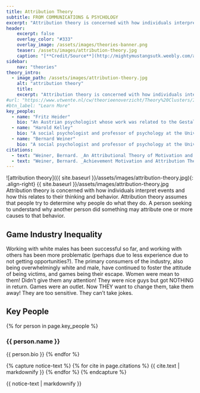 ```yaml
---
title: Attribution Theory
subtitle: FROM COMMUNICATIONS & PSYCHOLOGY
excerpt: "Attribution theory is concerned with how individuals interpret events and how this relates to their thinking and behavior."
header:
    excerpt: false
    overlay_color: "#333"
    overlay_image: /assets/images/theories-banner.png
    teaser: /assets/images/attribution-theory.jpg
    caption: "[**Credit/Source**](http://mightymustangsutk.weebly.com/attribution-theory.html)"
sidebar:
    nav: "theories"
theory_intro:
  - image_path: /assets/images/attribution-theory.jpg
    alt: "attribution theory"
    title:
    excerpt: "Attribution theory is concerned with how individuals interpret events and how this relates to their thinking and behavior. Attribution theory assumes that people try to determine why people do what they do. A person seeking to understand why another person did something may attribute one or more causes to that behavior."
#url: "https://www.utwente.nl/cw/theorieenoverzicht/Theory%20Clusters/Interpersonal%20Communication%20and%20Relations/attribution_theory/"
#btn_label: "Learn More"
key_people:
  - name: "Fritz Heider"
    bio: "An Austrian psychologist whose work was related to the Gestalt school."
  - name: "Harold Kelley"
    bio: "A social psychologist and professor of psychology at the University of California, Los Angeles."
  - name: "Bernard Weiner"
    bio: "A social psychologist and professor of psychology at the University of California, Los Angeles."
citations:
  - text: "Weiner, Bernard. _An Attributional Theory of Motivation and Emotion._ New York, NY: Springer-Verlag, 1986."
  - text: "Weiner, Bernard. _Achievement Motivation and Attribution Theory._ Morristown, NJ: General Learning Press, 1974."
---
```


<!--{% include feature_row id="theory_intro" type="right" %}-->

![attribution theory]({{ site.baseurl }}/assets/images/attribution-theory.jpg){: .align-right}
{{ site.baseurl }}/assets/images/attribution-theory.jpg
Attribution theory is concerned with how individuals interpret events and how this relates to their thinking and behavior. Attribution theory assumes that people try to determine why people do what they do. A person seeking to understand why another person did something may attribute one or more causes to that behavior.

## Game Industry Inequality


Working with white males has been successful so far, and working with others
has been more problematic (perhaps due to less experience due to not getting
opportunities?). The primary consumers of the industry, also being
overwhelmingly white and male, have continued to foster the attitude of
being victims, and games being their escape. Women were mean to them! Didn’t
give them any attention! They were nice guys but got NOTHING in return. Games
were an outlet. Now THEY want to change them, take them away! They are too
sensitive. They can’t take jokes.

## Key People
{% for person in page.key_people %}
### {{ person.name }}
{{ person.bio }}
{% endfor %}

{% capture notice-text %}
{% for cite in page.citations %}
{{ cite.text | markdownify }}
{% endfor %}
{% endcapture %}

<div class="notice--primary">
    {{ notice-text | markdownify }}
</div>

<!--[Theory Details](https://www.utwente.nl/cw/theorieenoverzicht/Theory%20Clusters/Interpersonal%20Communication%20and%20Relations/attribution_theory/)-->